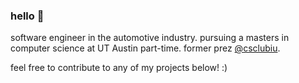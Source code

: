 ### hello 👋

software engineer in the automotive industry. pursuing a masters in computer science at UT Austin part-time. former prez [@csclubiu](https://github.com/csclubiu).

feel free to contribute to any of my projects below! :)
